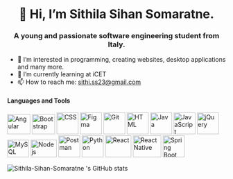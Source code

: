 <h1 align="center">👋 Hi, I’m Sithila Sihan Somaratne.</h1>

<h3 align="center">A young and passionate software engineering student from Italy.</h3>


- 👀 I’m interested in programming, creating websites, desktop applications and many more.
- 🌱 I’m currently learning at iCET
- 📫 How to reach me: sithi.ss23@gmail.com

<h4>Languages and Tools</h4>
<a href="https://angular.io/"><img src="https://camo.githubusercontent.com/9eecc42439347332f256a326363924551042f5b96235f972982512199476611a/68747470733a2f2f616e67756c61722e696f2f6173736574732f696d616765732f6c6f676f732f616e67756c61722f616e67756c61722e737667" width="53" height="46" alt="Angular"></a>
<a href="https://getbootstrap.com/"><img src="https://upload.wikimedia.org/wikipedia/commons/thumb/b/b2/Bootstrap_logo.svg/1200px-Bootstrap_logo.svg.png" width="53" height="46" alt="Bootstrap"></a>
<a href="https://developer.mozilla.org/en-US/docs/Web/CSS"><img src="https://upload.wikimedia.org/wikipedia/commons/d/d5/CSS3_logo_and_wordmark.svg" width="50" height="50" alt="CSS"></a>
<a href="https://www.figma.com/"><img src="https://upload.wikimedia.org/wikipedia/commons/3/33/Figma-logo.svg" width="50" height="50" alt="Figma"></a>
<a href="https://git-scm.com/"><img src="https://glue-labs.com/wp-content/uploads/2019/04/4.png" width="50" height="50" alt="Git"></a>
<a href="https://developer.mozilla.org/en-US/docs/Web/HTML"><img src="https://upload.wikimedia.org/wikipedia/commons/thumb/6/61/HTML5_logo_and_wordmark.svg/800px-HTML5_logo_and_wordmark.svg.png" width="50" height="50" alt="HTML"></a>
<a href="https://www.java.com/en/"><img src="https://cdn.icon-icons.com/icons2/2699/PNG/512/java_logo_icon_169577.png" width="50" height="50" alt="Java"></a>
<a href="https://developer.mozilla.org/en-US/docs/Web/JavaScript"><img src="https://upload.wikimedia.org/wikipedia/commons/thumb/9/99/Unofficial_JavaScript_logo_2.svg/800px-Unofficial_JavaScript_logo_2.svg.png" width="50" height="50" alt="JavaScript"></a>
<a href="https://jquery.com/"><img src="https://www.interviewbit.com/blog/wp-content/uploads/2021/10/jquery-logo-vertical_large_square.png" width="50" height="50" alt="jQuery"></a>
<a href="https://www.mysql.com/"><img src="https://www.geekandjob.com/uploads/wiki/eceb15684d4183c66f73c1a9bb777eef708b2b66.png" width="50" height="40" alt="MySQL"></a>
<a href="https://nodejs.org/en"><img src="https://upload.wikimedia.org/wikipedia/commons/thumb/d/d9/Node.js_logo.svg/2560px-Node.js_logo.svg.png" width="60" height="40" alt="Node js"></a>
<a href="https://www.postman.com/"><img src="https://res.cloudinary.com/postman/image/upload/t_team_logo/v1629869194/team/2893aede23f01bfcbd2319326bc96a6ed0524eba759745ed6d73405a3a8b67a8" width="50" height="50" alt="Postman"></a>
<a href="https://www.python.org/"><img src="https://upload.wikimedia.org/wikipedia/commons/thumb/c/c3/Python-logo-notext.svg/1869px-Python-logo-notext.svg.png" width="50" height="50" alt="Python"></a>
<a href="https://reactjs.org/"><img src="https://upload.wikimedia.org/wikipedia/commons/thumb/a/a7/React-icon.svg/2300px-React-icon.svg.png" width="60" height="50" alt="React"></a>
<a href="https://reactnative.dev/"><img src="https://www.geekandjob.com/uploads/wiki/970f29ff48f60141f46571e231a5f53e.png" width="65" height="50" alt="React Native"></a>
<a href="https://spring.io/projects/spring-boot"><img src="https://camo.githubusercontent.com/4545b55c7771bbd175235c80b518dcbbf2f6ee0b984a51ad9363cba8cb70e67c/68747470733a2f2f7777772e766563746f726c6f676f2e7a6f6e652f6c6f676f732f737072696e67696f2f737072696e67696f2d69636f6e2e737667"  width="50" height="50" alt="Spring Boot"></a>

![ Sithila-Sihan-Somaratne 's GitHub stats](https://camo.githubusercontent.com/958b01dc61e8fc70633e86f7636ee9daec9e8720eda9d4149ab88aaf9f4abb7b/68747470733a2f2f6769746875622d726561646d652d73746174732e76657263656c2e6170702f6170693f757365726e616d653d53697468696c612d536968616e2d536f6d617261746e652673686f775f69636f6e733d74727565267468656d653d7261646963616c)

<!---
Sithila-Sihan-Somaratne/Sithila-Sihan-Somaratne is a ✨ special ✨ repository because its `README.md` (this file) appears on your GitHub profile.
You can click the Preview link to take a look at your changes.
--->
